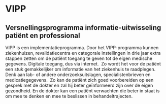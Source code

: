# VIPP
## Versnellingsprogramma informatie-uitwisseling patiënt en professional

VIPP is een implementatieprogramma. Door het VIPP-programma kunnen ziekenhuizen, revalidatiecentra en categorale instellingen in drie jaar extra stappen zetten om de patiënt toegang te geven tot de eigen medische gegevens. Digitale toegang, dus via internet.  Zo wordt het voor de patiënt een stuk gemakkelijker om informatie van het ziekenhuis te raadplegen. Denk aan lab- of andere onderzoeksuitslagen, specialistenbrieven en medicatiegegevens.  Zo kan de patiënt zich goed voorbereiden op een gesprek met de dokter en zal hij beter geïnformeerd zijn over de eigen gezondheid. En de dokter kan een patiënt verwachten die beter in staat is om mee te denken en mee te beslissen in behandeltrajecten. 

